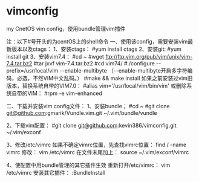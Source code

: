 vimconfig
=========

my CnetOS vim config，使用bundle管理vim插件

注：以下#号开头的为centOS上的shell命令
一、使用该config，需要安装vim最新版本以及ctags：
1、安装ctags：
#yum install ctags
2、安装git:
#yum install git
3、安装vim7.4：
#cd ~
#wget ftp://ftp.vim.org/pub/vim/unix/vim-7.4.tar.bz2
#tar jxvf vim-7.4.tar.bz2
#cd vim74/
#./configure --prefix=/usr/local/vim --enable-multibyte
（--enable-multibyte开启多字符编码，必选，不然VIM中文乱码。）
#make && make install
如果之前安装过vim旧版本，替换系统自带的VIM7.0：
#alias vim='/usr/local/vim/bin/vim'
或删除系统自带的VIM：
#rpm -e vim-enhanced

二、下载并安装vim config文件：
1、安装bundle；
#cd ~
#git clone git@github.com:gmarik/Vundle.vim.git ~/.vim/bundle/vundle

2、下载vim配置：
#git clone git@github.com:kevin386/vimconfig.git ~/.vim/exconf

3、修改/etc/vimrc
如果不确定vimrc位置，先查找vimrc位置：
find / -name vimrc
修改：
vim /etc/vimrc 
在文件末尾加上：
source ~/.vim/exconf/vimrc

4、使配置中用bundle管理的其它插件生效
重新打开/etc/vimrc：
vim /etc/vimrc
安装其它插件：
:BundleInstall
